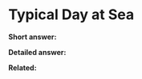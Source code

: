 # Typical Day at Sea

**Short answer:** <!-- TODO: add 1–2 sentence summary here -->

**Detailed answer:**  
<!-- TODO: add your detailed explanation here. Use bullets/paragraphs. Include one relevant anecdote if helpful. -->

**Related:**
<!-- TODO: list 2–3 related pages like:
- [Batteries & charging](../technology/batteries-and-charging.md)
- [Crew size](../life-on-board/crew-size.md)
-->
